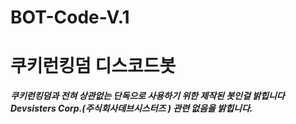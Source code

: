 # BOT-Code-V.1
# 쿠키런킹덤 디스코드봇
***쿠키런킹덤과 전혀 상관없는 단독으로 사용하기 위한 제작된 봇인걸 밝힙니다***
***Devsisters Corp.(주식회사데브시스터즈 ) 관련 없음을 밝힙니다.***

